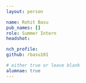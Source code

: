 ```yaml
---
layout: person

name: Rohit Basu
pub_names: []
role: Summer Intern
headshot:

nch_profile:
github: rbasu101

# either true or leave blank
alumnae: true
---
```

